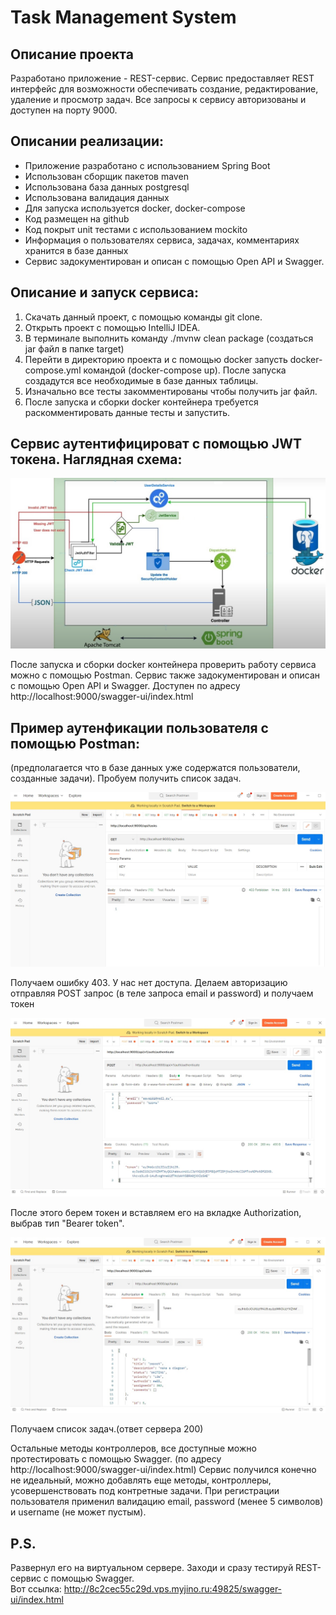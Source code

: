 # Task Management System

## Описание проекта

Разработано приложение - REST-сервис. Сервис предоставляет REST интерфейс для возможности обеспечивать создание, редактирование, удаление и просмотр задач. 
Все запросы к сервису авторизованы и доступен на порту 9000.

## Описании реализации:

- Приложение разработано с использованием Spring Boot
- Использован сборщик пакетов maven
- Использована база данных postgresql
- Использована валидация данных
- Для запуска используется docker, docker-compose
- Код размещен на github
- Код покрыт unit тестами с использованием mockito 
- Информация о пользователях сервиса, задачах, комментариях хранится в базе данных
- Сервис задокументирован и описан с помощью Open API и Swagger.

## Описание и запуск сервиса:

1. Скачать данный проект, с помощью команды git clone.
2. Открыть проект с помощью IntelliJ IDEA. 
3. В терминале выполнить команду ./mvnw clean package (создаться jar файл в папке target)
4. Перейти в директорию проекта и с помощью docker запусть docker-compose.yml командой (docker-compose up). После запуска создадутся все необходимые в базе данных таблицы.
5. Изначально все тесты закомментированы чтобы получить jar файл.
6. После запуска и сборки docker контейнера требуется раскомментировать данные тесты и запустить.

## Сервис аутентифицироват с помощью JWT токена. Наглядная схема:


![](images/jwt.1.jpg)


После запуска и сборки docker контейнера проверить работу сервиса можно с помощью Postman.
Сервис также задокументирован и описан с помощью Open API и Swagger.
Доступен по адресу http://localhost:9000/swagger-ui/index.html

## Пример аутенфикации пользователя с помощью Postman:
(предполагается что в базе данных уже содержатся пользователи, созданные задачи).
Пробуем получить список задач.


![](images/api1.jpg)

Получаем ошибку 403. У нас нет доступа.
Делаем авторизацию отправляя POST запрос (в теле запроса email и password) и получаем токен 


![](images/api3.jpg)

После этого берем токен и вcтавляем его на вкладке Authorization, выбрав тип "Bearer token".


![](images/api4.jpg)

Получаем список задач.(ответ сервера 200)

Остальные методы контроллеров, все доступные можно протестировать с помощью Swagger.
(по адресу http://localhost:9000/swagger-ui/index.html)
Сервис получился конечно не идеальный, можно добавлять еще методы, контроллеры, усовершенствовать под контретные задачи. 
При регистрации пользователя применил валидацию email, password (менее 5 символов) и username (не может пустым).

## P.S.
Развернул его на виртуальном сервере. Заходи и сразу тестируй REST-сервис с помощью Swagger.        
Вот ссылка:  http://8c2cec55c29d.vps.myjino.ru:49825/swagger-ui/index.html


